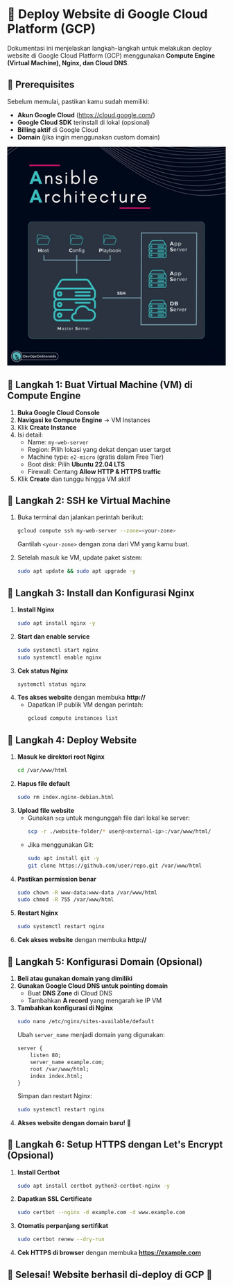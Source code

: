# 🚀 Deploy Website di Google Cloud Platform (GCP)

Dokumentasi ini menjelaskan langkah-langkah untuk melakukan deploy website di Google Cloud Platform (GCP) menggunakan **Compute Engine (Virtual Machine), Nginx, dan Cloud DNS**.

## 📌 Prerequisites
Sebelum memulai, pastikan kamu sudah memiliki:
- **Akun Google Cloud** (https://cloud.google.com/)
- **Google Cloud SDK** terinstall di lokal (opsional)
- **Billing aktif** di Google Cloud
- **Domain** (jika ingin menggunakan custom domain)
  
![alt text](https://github.com/andydarmawan1/Deploy-Website-In-GCP/blob/main/1717663591205.jpeg?raw=true)

## 📌 Langkah 1: Buat Virtual Machine (VM) di Compute Engine
1. **Buka Google Cloud Console**
2. **Navigasi ke Compute Engine** → VM Instances
3. Klik **Create Instance**
4. Isi detail:
   - Name: `my-web-server`
   - Region: Pilih lokasi yang dekat dengan user target
   - Machine type: `e2-micro` (gratis dalam Free Tier)
   - Boot disk: Pilih **Ubuntu 22.04 LTS**
   - Firewall: Centang **Allow HTTP & HTTPS traffic**
5. Klik **Create** dan tunggu hingga VM aktif

## 📌 Langkah 2: SSH ke Virtual Machine
1. Buka terminal dan jalankan perintah berikut:
   ```bash
   gcloud compute ssh my-web-server --zone=<your-zone>
   ```
   Gantilah `<your-zone>` dengan zona dari VM yang kamu buat.

2. Setelah masuk ke VM, update paket sistem:
   ```bash
   sudo apt update && sudo apt upgrade -y
   ```

## 📌 Langkah 3: Install dan Konfigurasi Nginx
1. **Install Nginx**
   ```bash
   sudo apt install nginx -y
   ```
2. **Start dan enable service**
   ```bash
   sudo systemctl start nginx
   sudo systemctl enable nginx
   ```
3. **Cek status Nginx**
   ```bash
   systemctl status nginx
   ```
4. **Tes akses website** dengan membuka **http://<external-ip>**
   - Dapatkan IP publik VM dengan perintah:
     ```bash
     gcloud compute instances list
     ```

## 📌 Langkah 4: Deploy Website
1. **Masuk ke direktori root Nginx**
   ```bash
   cd /var/www/html
   ```
2. **Hapus file default**
   ```bash
   sudo rm index.nginx-debian.html
   ```
3. **Upload file website**
   - Gunakan `scp` untuk mengunggah file dari lokal ke server:
     ```bash
     scp -r ./website-folder/* user@<external-ip>:/var/www/html/
     ```
   - Jika menggunakan Git:
     ```bash
     sudo apt install git -y
     git clone https://github.com/user/repo.git /var/www/html
     ```
4. **Pastikan permission benar**
   ```bash
   sudo chown -R www-data:www-data /var/www/html
   sudo chmod -R 755 /var/www/html
   ```
5. **Restart Nginx**
   ```bash
   sudo systemctl restart nginx
   ```
6. **Cek akses website** dengan membuka **http://<external-ip>**

## 📌 Langkah 5: Konfigurasi Domain (Opsional)
1. **Beli atau gunakan domain yang dimiliki**
2. **Gunakan Google Cloud DNS untuk pointing domain**
   - Buat **DNS Zone** di Cloud DNS
   - Tambahkan **A record** yang mengarah ke IP VM
3. **Tambahkan konfigurasi di Nginx**
   ```bash
   sudo nano /etc/nginx/sites-available/default
   ```
   Ubah `server_name` menjadi domain yang digunakan:
   ```nginx
   server {
       listen 80;
       server_name example.com;
       root /var/www/html;
       index index.html;
   }
   ```
   Simpan dan restart Nginx:
   ```bash
   sudo systemctl restart nginx
   ```
4. **Akses website dengan domain baru!** 🎉

## 📌 Langkah 6: Setup HTTPS dengan Let's Encrypt (Opsional)
1. **Install Certbot**
   ```bash
   sudo apt install certbot python3-certbot-nginx -y
   ```
2. **Dapatkan SSL Certificate**
   ```bash
   sudo certbot --nginx -d example.com -d www.example.com
   ```
3. **Otomatis perpanjang sertifikat**
   ```bash
   sudo certbot renew --dry-run
   ```
4. **Cek HTTPS di browser** dengan membuka **https://example.com**

## 🎯 Selesai! Website berhasil di-deploy di GCP 🚀
